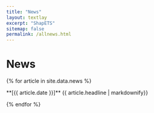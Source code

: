 ```yaml
---
title: "News"
layout: textlay
excerpt: "ShapETS"
sitemap: false
permalink: /allnews.html
---
```


# News

{% for article in site.data.news %}
<p>**[{{ article.date }}]**
{{ article.headline | markdownify}}</p>
{% endfor %}
